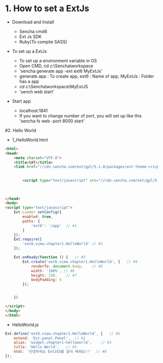 # 1. How to set a ExtJs

* Download and Install
  - Sencha cmd6
  - Ext Js SDK
  - Ruby(To complie SASS) 

* To set up a ExtJs
  - To set up a environment variable in OS
  - Open CMD, cd c:\Sencha\workspace
  - 'sencha generate app -ext ext6 MyExtJs'
  - generate app : To create app, ext6 : Name of app, MyExtJs : Folder has a app
  -  cd c:\Sencha\workspace\MyExtJS
  -  'sench web start'

* Start app
  - localhost:1841
  - If you want to change number of port, you will set up like this 'sencha fs web -port 8000 start'

#2. Hello World

* 1_HelloWorld.html

~~~html
<html>
<head>
    <meta charset="UTF-8">
    <title>SAT</title>
    <link href="//cdn.sencha.com/ext/gpl/5.1.0/packages/ext-theme-crisp/build/resources/ext-theme-crisp-all.css" rel="stylesheet" type="text/css"/>
       
 
        <script type="text/javascript" src="//cdn.sencha.com/ext/gpl/5.1.0/build/ext-all.js"></script>
      
 
        
</head>
<body>
<script type="text/javascript">
    Ext.Loader.setConfig({
        enabled: true,
        paths: {
            'ext6': '/app'  // #1
        }
    });
    Ext.require([
        'ext6.view.chapter1.HelloWorld' // #2
    ]);

    Ext.onReady(function () {   // #3
        Ext.create('ext6.view.chapter1.HelloWorld', {   // #4
            renderTo: document.body,    // #5
            width: '100%', // #6
            height: 150,    // #7
            bodyPadding: 5
        });


    })

</script>
</body>
</html>
~~~

* HelloWorld.js

~~~javascript
Ext.define('ext6.view.chapter1.HelloWorld', {   // #1
    extend: 'Ext.panel.Panel',  // #2
    alias: 'widget.chapter1-helloworld',    // #3
    title: 'Hello World',   // #5
    html: '안녕하세요 ExtJS5를 같이 배워요!!'  // #6
});

~~~
